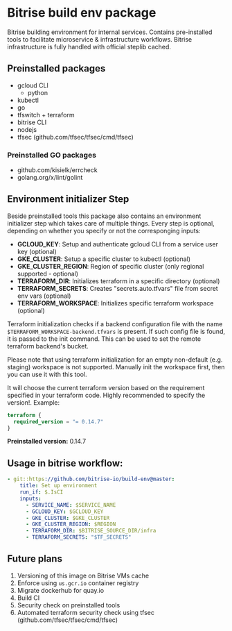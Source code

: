 # Bitrise build env package

Bitrise building environment for internal services. Contains pre-installed tools to facilitate microservice & infrastructure workflows. Bitrise infrastructure is fully handled with official steplib cached.

## Preinstalled packages

* gcloud CLI
  * python
* kubectl
* go
* tfswitch + terraform
* bitrise CLI
* nodejs
* tfsec (github.com/tfsec/tfsec/cmd/tfsec)

### Preinstalled GO packages

* github.com/kisielk/errcheck
* golang.org/x/lint/golint

## Environment initializer Step

Beside preinstalled tools this package also contains an environment initializer step which takes care of multiple things. Every step is optional, depending on
whether you specify or not the corresponging inputs:

* __GCLOUD_KEY__: Setup and authenticate gcloud CLI from a service user key (optional)
* __GKE_CLUSTER__: Setup a specific cluster to kubectl (optional)
* __GKE_CLUSTER_REGION__: Region of specific cluster (only regional supported - optional)
* __TERRAFORM_DIR__: Initializes terraform in a specific directory (optional)
* __TERRAFORM_SECRETS__: Creates "secrets.auto.tfvars" file from secret env vars (optional)
* __TERRAFORM_WORKSPACE__: Initializes specific terraform workspace (optional)

Terraform initialization checks if a backend configuration file with the name `$TERRAFORM_WORKSPACE-backend.tfvars` is present. If such config file is found, it is passed to the init command. This can be used to set the remote terraform backend's bucket.

Please note that using terraform initialization for an empty non-default (e.g. staging) workspace is not supported. Manually init the workspace first, then you can use it with this tool.

It will choose the current terraform version based on the requirement specified in your terraform code. Highly recommended to specify the version!. Example:

```terraform
terraform {
  required_version = "= 0.14.7"
}
```

__Preinstalled version:__ 0.14.7


## Usage in bitrise workflow:

```yaml
- git::https://github.com/bitrise-io/build-env@master:
    title: Set up environment
    run_if: $.IsCI
    inputs:
      - SERVICE_NAME: $SERVICE_NAME
      - GCLOUD_KEY: $GCLOUD_KEY
      - GKE_CLUSTER: $GKE_CLUSTER
      - GKE_CLUSTER_REGION: $REGION
      - TERRAFORM_DIR: $BITRISE_SOURCE_DIR/infra
      - TERRAFORM_SECRETS: "$TF_SECRETS"
```

## Future plans

1. Versioning of this image on Bitrise VMs cache
2. Enforce using `us.gcr.io` container registry
3. Migrate dockerhub for quay.io 
4. Build CI
5. Security check on preinstalled tools
6. Automated terraform security check using tfsec (github.com/tfsec/tfsec/cmd/tfsec)
